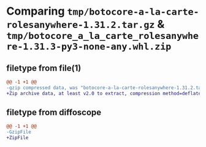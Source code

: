 # Comparing `tmp/botocore-a-la-carte-rolesanywhere-1.31.2.tar.gz` & `tmp/botocore_a_la_carte_rolesanywhere-1.31.3-py3-none-any.whl.zip`

## filetype from file(1)

```diff
@@ -1 +1 @@
-gzip compressed data, was "botocore-a-la-carte-rolesanywhere-1.31.2.tar", last modified: Wed Jul 12 01:44:55 2023, max compression
+Zip archive data, at least v2.0 to extract, compression method=deflate
```

## filetype from diffoscope

```diff
@@ -1 +1 @@
-GzipFile
+ZipFile
```

